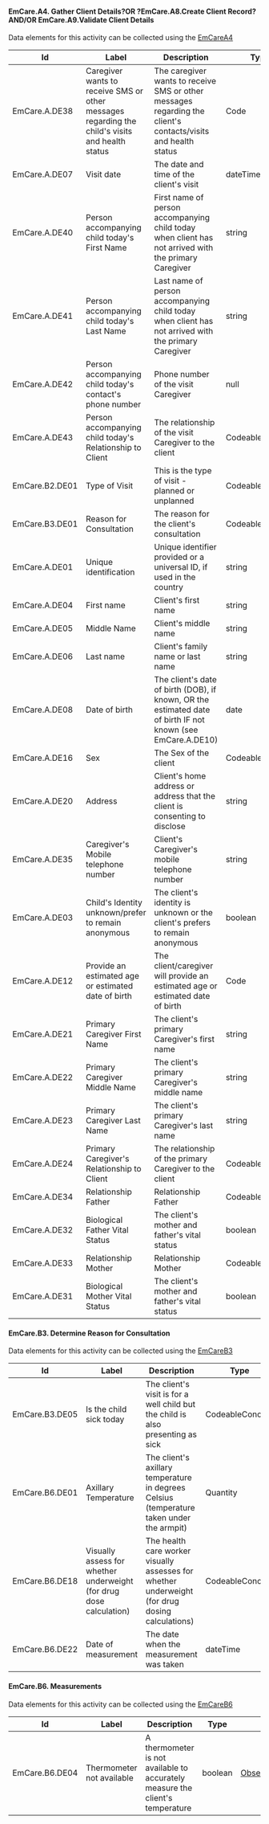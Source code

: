 
#### EmCare.A4. Gather Client Details?OR ?EmCare.A8.Create Client Record?AND/OR EmCare.A9.Validate Client Details

Data elements for this activity can be collected using the [EmCareA4](Questionnaire-EmCareA4.html)

|Id|Label|Description|Type|Profile Path|
|---|---|---|---|---|
|EmCare.A.DE38|Caregiver wants to receive SMS or other messages regarding the child's visits and health status|The caregiver wants to receive SMS or other messages regarding the client's contacts/visits and health status|Code|[CommunicationRequest.medium.sms](StructureDefinition-emcare-a-de38.html)|
|EmCare.A.DE07|Visit date|The date and time of the client's visit|dateTime|[Encounter.period.start](StructureDefinition-emcare-encounter.html)|
|EmCare.A.DE40|Person accompanying child today's First Name|First name of person accompanying child today when client has not arrived with the primary Caregiver|string|[RelatedPerson.name.given](StructureDefinition-emcare-encounter.html)|
|EmCare.A.DE41|Person accompanying child today's Last Name|Last name of person accompanying child today when client has not arrived with the primary Caregiver|string|[RelatedPerson.name.family](StructureDefinition-emcare-encounter.html)|
|EmCare.A.DE42|Person accompanying child today's contact's phone number|Phone number of the visit Caregiver|null|[RelatedPerson.telecom.contactPoint.system.phone](StructureDefinition-emcare-encounter.html)|
|EmCare.A.DE43|Person accompanying child today's Relationship to Client|The relationship of the visit Caregiver to the client|CodeableConcept|[RelatedPerson.relationship](StructureDefinition-emcare-encounter.html)|
|EmCare.B2.DE01|Type of Visit|This is the type of visit - planned or unplanned|CodeableConcept|[Encounter.type](StructureDefinition-emcare-encounter.html)|
|EmCare.B3.DE01|Reason for Consultation|The reason for the client's consultation|CodeableConcept|[Encounter.reasonCode](StructureDefinition-emcare-encounter.html)|
|EmCare.A.DE01|Unique identification|Unique identifier provided or a universal ID, if used in the country|string|[Patient.identifier.id.value](StructureDefinition-emcare-patient.html)|
|EmCare.A.DE04|First name|Client's first name|string|[Patient.name.given[0]](StructureDefinition-emcare-patient.html)|
|EmCare.A.DE05|Middle Name|Client's middle name|string|[Patient.name.given[1]](StructureDefinition-emcare-patient.html)|
|EmCare.A.DE06|Last name|Client's family name or last name|string|[Patient.name.family](StructureDefinition-emcare-patient.html)|
|EmCare.A.DE08|Date of birth|The client's date of birth (DOB), if known, OR the estimated date of birth IF not known (see EmCare.A.DE10)|date|[Patient.birthDate](StructureDefinition-emcare-patient.html)|
|EmCare.A.DE16|Sex|The Sex of the client|CodeableConcept|[Patient.gender](StructureDefinition-emcare-patient.html)|
|EmCare.A.DE20|Address|Client's home address or address that the client is consenting to disclose|string|[Patient.address.line](StructureDefinition-emcare-patient.html)|
|EmCare.A.DE35|Caregiver's Mobile telephone number|Client's Caregiver's mobile telephone number|string|[RelatedPerson.telecom.value](StructureDefinition-emcare-patient.html)|
|EmCare.A.DE03|Child's Identity unknown/prefer to remain anonymous|The client's identity is unknown or the client's prefers to remain anonymous|boolean|[Patient.identifier.unknown](StructureDefinition-emcare-patient.html)|
|EmCare.A.DE12|Provide an estimated age or estimated date of birth|The client/caregiver will provide an estimated age or estimated date of birth|Code|[Patient.birthDateEstimator](StructureDefinition-emcare-patient.html)|
|EmCare.A.DE21|Primary Caregiver First Name|The client's primary Caregiver's first name|string|[RelatedPerson.name.given[0]](StructureDefinition-emcare-relatedperson-caregiver.html)|
|EmCare.A.DE22|Primary Caregiver Middle Name|The client's primary Caregiver's middle name|string|[RelatedPerson.name.given[1]](StructureDefinition-emcare-relatedperson-caregiver.html)|
|EmCare.A.DE23|Primary Caregiver Last Name|The client's primary Caregiver's last name|string|[RelatedPerson.name.family](StructureDefinition-emcare-relatedperson-caregiver.html)|
|EmCare.A.DE24|Primary Caregiver's Relationship to Client|The relationship of the primary Caregiver to the client|CodeableConcept|[RelatedPerson.relationship](StructureDefinition-emcare-relatedperson-caregiver.html)|
|EmCare.A.DE34|Relationship Father|Relationship Father|CodeableConcept|[RelatedPerson.relationship](StructureDefinition-emcare-relatedperson-father.html)|
|EmCare.A.DE32|Biological Father Vital Status|The client's mother and father's vital status|boolean|[RelatedPerson.vitalStatus](StructureDefinition-emcare-relatedperson-father.html)|
|EmCare.A.DE33|Relationship Mother|Relationship Mother|CodeableConcept|[RelatedPerson.relationship](StructureDefinition-emcare-relatedperson-mother.html)|
|EmCare.A.DE31|Biological Mother Vital Status|The client's mother and father's vital status|boolean|[RelatedPerson.vitalStatus](StructureDefinition-emcare-relatedperson-mother.html)|

#### EmCare.B3. Determine Reason for Consultation

Data elements for this activity can be collected using the [EmCareB3](Questionnaire-EmCareB3.html)

|Id|Label|Description|Type|Profile Path|
|---|---|---|---|---|
|EmCare.B3.DE05|Is the child sick today|The client's visit is for a well child but the child is also presenting as sick|CodeableConcept|[Observation.value[x]](StructureDefinition-emcare-observation.html)|
|EmCare.B6.DE01|Axillary Temperature|The client's axillary temperature in degrees Celsius (temperature taken under the armpit)|Quantity|[Observation.code.value[x]](StructureDefinition-emcare-observation.html)|
|EmCare.B6.DE18|Visually assess for whether underweight (for drug dose calculation)|The health care worker visually assesses for whether underweight (for drug dosing calculations)|CodeableConcept|[Observation.code](StructureDefinition-emcare-observation.html)|
|EmCare.B6.DE22|Date of measurement|The date when the measurement was taken|dateTime|[Observation.effective[x]](StructureDefinition-emcare-observation.html)|

#### EmCare.B6. Measurements

Data elements for this activity can be collected using the [EmCareB6](Questionnaire-EmCareB6.html)

|Id|Label|Description|Type|Profile Path|
|---|---|---|---|---|
|EmCare.B6.DE04|Thermometer not available|A thermometer is not available to accurately measure the client's temperature|boolean|[Observation.code.value[x]](StructureDefinition-emcare-device.html)|
